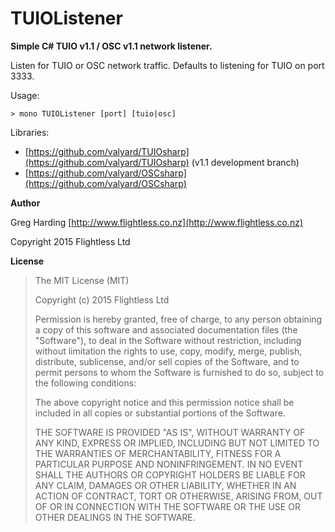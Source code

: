 # TUIOListener

**Simple C# TUIO v1.1 / OSC v1.1 network listener.**

Listen for TUIO or OSC network traffic. Defaults to listening for TUIO on port 3333.

Usage:

    > mono TUIOListener [port] [tuio|osc]

Libraries:
* [https://github.com/valyard/TUIOsharp](https://github.com/valyard/TUIOsharp) (v1.1 development branch)
* [https://github.com/valyard/OSCsharp](https://github.com/valyard/OSCsharp)

**Author**

Greg Harding [http://www.flightless.co.nz](http://www.flightless.co.nz)

Copyright 2015 Flightless Ltd

**License**

> The MIT License (MIT)
> 
> Copyright (c) 2015 Flightless Ltd
> 
> Permission is hereby granted, free of charge, to any person obtaining
> a copy 	of this software and associated documentation files (the
> "Software"), to deal 	in the Software without restriction, including
> without limitation the rights 	to use, copy, modify, merge, publish,
> distribute, sublicense, and/or sell 	copies of the Software, and to
> permit persons to whom the Software is 	furnished to do so, subject to
> the following conditions:
> 
> The above copyright notice and this permission notice shall be
> included in all 	copies or substantial portions of the Software.
> 
> THE SOFTWARE IS PROVIDED "AS IS", WITHOUT WARRANTY OF ANY KIND,
> EXPRESS OR 	IMPLIED, INCLUDING BUT NOT LIMITED TO THE WARRANTIES OF
> MERCHANTABILITY, 	FITNESS FOR A PARTICULAR PURPOSE AND
> NONINFRINGEMENT. IN NO EVENT SHALL THE 	AUTHORS OR COPYRIGHT HOLDERS
> BE LIABLE FOR ANY CLAIM, DAMAGES OR OTHER 	LIABILITY, WHETHER IN AN
> ACTION OF CONTRACT, TORT OR OTHERWISE, ARISING FROM, 	OUT OF OR IN
> CONNECTION WITH THE SOFTWARE OR THE USE OR OTHER DEALINGS IN THE
> SOFTWARE.
